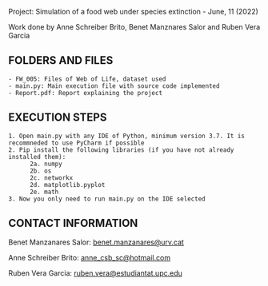 Project: Simulation of a food web under species extinction - June, 11 (2022)

Work done by Anne Schreiber Brito, Benet Manznares Salor and Ruben Vera Garcia


FOLDERS AND FILES
-----------------

    - FW_005: Files of Web of Life, dataset used
    - main.py: Main execution file with source code implemented
    - Report.pdf: Report explaining the project


EXECUTION STEPS
---------------
    1. Open main.py with any IDE of Python, minimum version 3.7. It is recommneded to use PyCharm if possible
    2. Pip install the following libraries (if you have not already installed them):
          2a. numpy
          2b. os
          2c. networkx
          2d. matplotlib.pyplot
          2e. math
    3. Now you only need to run main.py on the IDE selected
    
    
CONTACT INFORMATION
-------------------

Benet Manzanares Salor: benet.manzanares@urv.cat

Anne Schreiber Brito: anne_csb_sc@hotmail.com

Ruben Vera Garcia: ruben.vera@estudiantat.upc.edu
